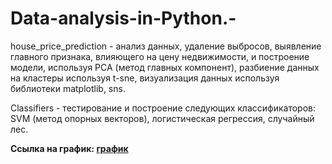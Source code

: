 # Data-analysis-in-Python.-
house_price_prediction - анализ данных, удаление выбросов, выявление главного признака, влияющего на цену недвижимости, и построение модели, используя PCA (метод главных компонент), разбиение данных на кластеры используя t-sne, визуализация данных используя библиотеки matplotlib, sns.

Classifiers - тестирование и построение cледующих классификаторов: SVM (метод опорных векторов), логистическая регрессия, случайный лес.

   **Ссылка на график: [график](https://drive.google.com/file/d/1pixK5Jikq197ppCjQli_8s4urpUSMvuz/view?usp=drive_link)**

   
